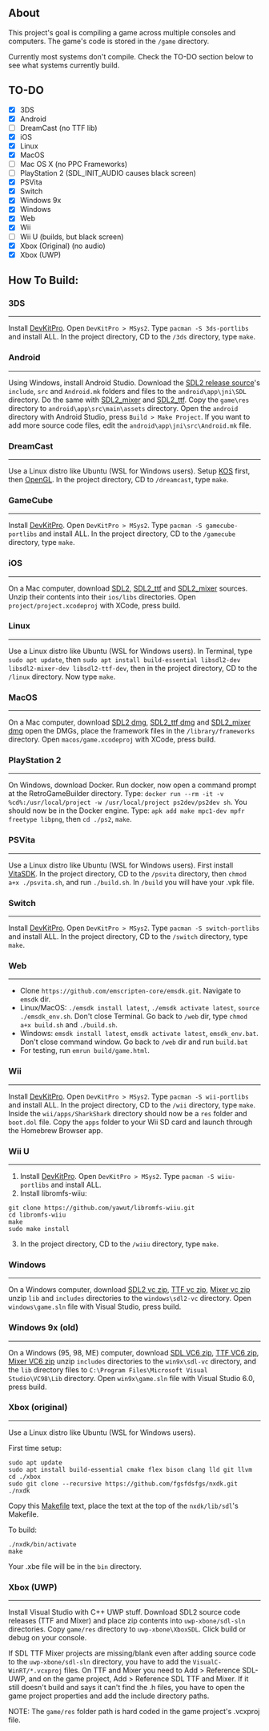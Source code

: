 ## About

This project's goal is compiling a game across multiple consoles and computers. The game's code is stored in the `/game` directory.

Currently most systems don't compile. Check the TO-DO section below to see what systems currently build.

## TO-DO
- [x] 3DS
- [x] Android
- [ ] DreamCast (no TTF lib)
- [x] iOS
- [x] Linux
- [x] MacOS
- [ ] Mac OS X (no PPC Frameworks)
- [ ] PlayStation 2 (SDL_INIT_AUDIO causes black screen)
- [x] PSVita
- [x] Switch
- [x] Windows 9x
- [x] Windows
- [x] Web
- [x] Wii
- [ ] Wii U (builds, but black screen)
- [x] Xbox (Original) (no audio)
- [X] Xbox (UWP)

## How To Build:

### 3DS
- - -
Install [DevKitPro](https://devkitpro.org/wiki/Getting_Started). Open `DevKitPro > MSys2`. Type `pacman -S 3ds-portlibs` and install ALL. In the project directory, CD to the `/3ds` directory, type `make`.

### Android
- - -
Using Windows, install Android Studio. Download the [SDL2 release source](https://github.com/libsdl-org/SDL)'s `include`, `src` and `Android.mk` folders and files to the `android\app\jni\SDL` directory. Do the same with [SDL2_mixer](https://github.com/libsdl-org/SDL_mixer/releases/) and [SDL2_ttf](https://github.com/libsdl-org/SDL_ttf/releases/). Copy the `game\res` directory to `android\app\src\main\assets` directory. Open the `android` directory with Android Studio, press `Build > Make Project`. If you want to add more source code files, edit the `android\app\jni\src\Android.mk` file.

### DreamCast
- - -
Use a Linux distro like Ubuntu (WSL for Windows users). Setup [KOS](https://gist.github.com/erfg12/a55328f50abaea15bd06d6584ed435af#file-kos-setup-easy-md) first, then [OpenGL](https://gist.github.com/erfg12/64285ce6e466fccbe8316f2e7594861a#file-kos-sdl-with-opengl-md). In the project directory, CD to `/dreamcast`, type `make`.

### GameCube
- - -
Install [DevKitPro](https://devkitpro.org/wiki/Getting_Started). Open `DevKitPro > MSys2`. Type `pacman -S gamecube-portlibs` and install ALL. In the project directory, CD to the `/gamecube` directory, type `make`.

### iOS
- - -
On a Mac computer, download [SDL2](https://github.com/libsdl-org/SDL/releases), [SDL2_ttf](https://github.com/libsdl-org/SDL_ttf/releases) and [SDL2_mixer](https://github.com/libsdl-org/SDL_mixer/releases) sources. Unzip their contents into their `ios/libs` directories. Open `project/project.xcodeproj` with XCode, press build.

### Linux
- - -
Use a Linux distro like Ubuntu (WSL for Windows users). In Terminal, type `sudo apt update`, then `sudo apt install build-essential libsdl2-dev libsdl2-mixer-dev libsdl2-ttf-dev`, then in the project directory, CD to the `/linux` directory. Now type `make`.

### MacOS
- - -
On a Mac computer, download [SDL2 dmg](https://github.com/libsdl-org/SDL/releases), [SDL2_ttf dmg](https://github.com/libsdl-org/SDL_ttf/releases) and [SDL2_mixer dmg](https://github.com/libsdl-org/SDL_mixer/releases) open the DMGs, place the framework files in the `/library/frameworks` directory. Open `macos/game.xcodeproj` with XCode, press build.

### PlayStation 2
- - -
On Windows, download Docker. Run docker, now open a command prompt at the RetroGameBuilder directory. Type: `docker run --rm -it -v %cd%:/usr/local/project -w /usr/local/project ps2dev/ps2dev sh`. You should now be in the Docker engine. Type: `apk add make mpc1-dev mpfr freetype libpng`, then `cd ./ps2`, `make`.

### PSVita
- - -
Use a Linux distro like Ubuntu (WSL for Windows users). First install [VitaSDK](https://vitasdk.org/). In the project directory, CD to the `/psvita` directory, then `chmod a+x ./psvita.sh`, and run `./build.sh`. In `/build` you will have your .vpk file.

### Switch
- - -
Install [DevKitPro](https://devkitpro.org/wiki/Getting_Started). Open `DevKitPro > MSys2`. Type `pacman -S switch-portlibs` and install ALL. In the project directory, CD to the `/switch` directory, type `make`.

### Web
- - -
* Clone `https://github.com/emscripten-core/emsdk.git`. Navigate to `emsdk` dir. 
* Linux/MacOS: `./emsdk install latest`, `./emsdk activate latest`, `source ./emsdk_env.sh`. Don't close Terminal. Go back to `/web` dir, type `chmod a+x build.sh` and `./build.sh`. 
* Windows: `emsdk install latest`, `emsdk activate latest`, `emsdk_env.bat`. Don't close command window. Go back to `/web` dir and run `build.bat`
* For testing, run `emrun build/game.html`. 

### Wii
- - -
Install [DevKitPro](https://devkitpro.org/wiki/Getting_Started). Open `DevKitPro > MSys2`. Type `pacman -S wii-portlibs` and install ALL. In the project directory, CD to the `/wii` directory, type `make`. Inside the `wii/apps/SharkShark` directory should now be a `res` folder and `boot.dol` file. Copy the `apps` folder to your Wii SD card and launch through the Homebrew Browser app.

### Wii U
- - -
1. Install [DevKitPro](https://devkitpro.org/wiki/Getting_Started). Open `DevKitPro > MSys2`. Type `pacman -S wiiu-portlibs` and install ALL.
2. Install libromfs-wiiu:
```
git clone https://github.com/yawut/libromfs-wiiu.git
cd libromfs-wiiu
make
sudo make install
```
3. In the project directory, CD to the `/wiiu` directory, type `make`.

### Windows
- - -
On a Windows computer, download [SDL2 vc zip](https://github.com/libsdl-org/SDL/releases), [TTF vc zip](https://github.com/libsdl-org/SDL_ttf/releases), [Mixer vc zip](https://github.com/libsdl-org/SDL_mixer/releases) unzip `lib` and `includes` directories to the `windows\sdl2-vc` directory. Open `windows\game.sln` file with Visual Studio, press build.

### Windows 9x (old)
- - -
On a Windows (95, 98, ME) computer, download [SDL VC6 zip](https://libsdl.org/release/SDL-devel-1.2.14-VC6.zip), [TTF VC6 zip](https://www.libsdl.org/projects/SDL_ttf/release/SDL_ttf-devel-2.0.8-VC6.zip), [Mixer VC6 zip](https://www.libsdl.org/projects/SDL_mixer/release/SDL_mixer-devel-1.2.7-VC6.zip) unzip `includes` directories to the `win9x\sdl-vc` directory, and the `lib` directory files to `C:\Program Files\Microsoft Visual Studio\VC98\Lib` directory. Open `win9x\game.sln` file with Visual Studio 6.0, press build.

### Xbox (original)
- - -
Use a Linux distro like Ubuntu (WSL for Windows users).

First time setup:
```
sudo apt update
sudo apt install build-essential cmake flex bison clang lld git llvm
cd ./xbox
sudo git clone --recursive https://github.com/fgsfdsfgs/nxdk.git ./nxdk
```

Copy this [Makefile](https://raw.githubusercontent.com/fgsfdsfgs/nxdk/development/lib/sdl/SDL2_mixer/Makefile) text, place the text at the top of the `nxdk/lib/sdl`'s Makefile.

To build:
```
./nxdk/bin/activate
make
```
Your .xbe file will be in the `bin` directory.

### Xbox (UWP)
- - -
Install Visual Studio with C++ UWP stuff. Download SDL2 source code releases (TTF and Mixer) and place zip contents into `uwp-xbone/sdl-sln` directories. Copy `game/res` directory to `uwp-xbone\XboxSDL`. Click build or debug on your console.

If SDL TTF Mixer projects are missing/blank even after adding source code to the `uwp-xbone/sdl-sln` directory, you have to add the `VisualC-WinRT/*.vcxproj` files. On TTF and Mixer you need to Add > Reference SDL-UWP, and on the game project, Add > Reference SDL TTF and Mixer. If it still doesn't build and says it can't find the .h files, you have to open the game project properties and add the include directory paths. 

NOTE: The `game/res` folder path is hard coded in the game project's .vcxproj file.